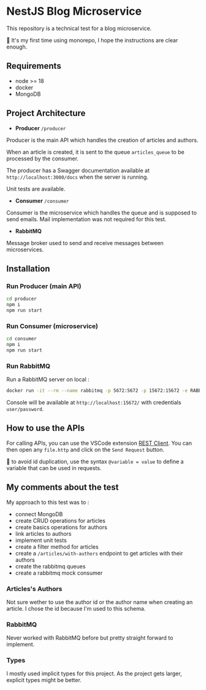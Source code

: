 # NestJS Blog Microservice

This repository is a technical test for a blog microservice.

📔 It's my first time using monorepo, I hope the instructions are clear enough.

## Requirements

- node >= 18
- docker
- MongoDB

## Project Architecture

- **Producer** `/producer`

Producer is the main API which handles the creation of articles and authors.

When an article is created, it is sent to the queue `articles_queue` to be processed by the consumer.

The producer has a Swagger documentation available at `http://localhost:3000/docs` when the server is running.

Unit tests are available.

- **Consumer** `/consumer`

Consumer is the microservice which handles the queue and is supposed to send emails. Mail implementation was not required for this test.

- **RabbitMQ**

Message broker used to send and receive messages between microservices.

## Installation

### Run Producer (main API)

```bash
cd producer
npm i
npm run start
```

### Run Consumer (microservice)

```bash
cd consumer
npm i
npm run start
```

### Run RabbitMQ

Run a RabbitMQ server on local :

```sh
docker run -it --rm --name rabbitmq -p 5672:5672 -p 15672:15672 -e RABBITMQ_DEFAULT_USER=user -e RABBITMQ_DEFAULT_PASS=password rabbitmq:3.13-management
```

Console will be available at `http://localhost:15672/` with credentials `user/password`.

## How to use the APIs

For calling APIs, you can use the VSCode extension [REST Client](https://marketplace.visualstudio.com/items?itemName=humao.rest-client). You can then open any `file.http` and click on the `Send Request` button.

📔 to avoid id duplication, use the syntax `@variable = value` to define a variable that can be used in requests.

## My comments about the test

My approach to this test was to :

- connect MongoDB
- create CRUD operations for articles
- create basics operations for authors
- link articles to authors
- implement unit tests
- create a filter method for articles
- create a `/articles/with-authors` endpoint to get articles with their authors
- create the rabbitmq queues
- create a rabbitmq mock consumer

### Articles's Authors

Not sure wether to use the author id or the author name when creating an article. I chose the id because I'm used to this schema.

### RabbitMQ

Never worked with RabbitMQ before but pretty straight forward to implement.

### Types

I mostly used implicit types for this project. As the project gets larger, explicit types might be better.
